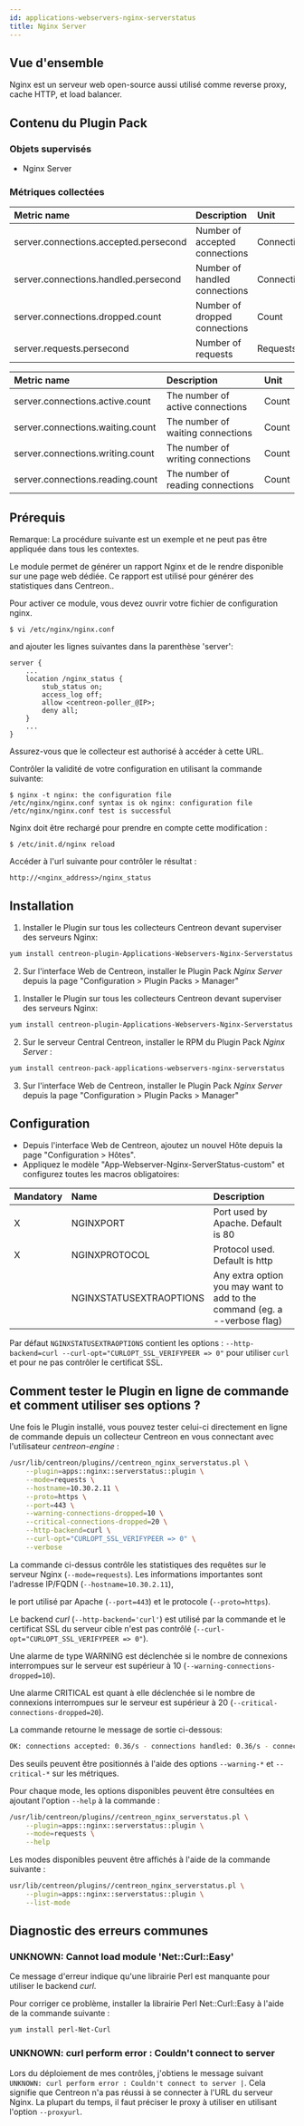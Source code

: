 ```yaml
---
id: applications-webservers-nginx-serverstatus
title: Nginx Server
---
```


## Vue d'ensemble

Nginx est un serveur web open-source aussi utilisé comme reverse proxy, cache HTTP, et load balancer.

## Contenu du Plugin Pack

### Objets supervisés

* Nginx Server

### Métriques collectées

<!--DOCUSAURUS_CODE_TABS-->

<!--Requests--> 

| Metric name                               | Description                   | Unit 			    |
| :---------------------------------------- | :---------------------------- | :---------------- |
| server.connections.accepted.persecond     | Number of accepted connections| Connections/second|
| server.connections.handled.persecond      | Number of handled connections	| Connections/second|
| server.connections.dropped.count          | Number of dropped connections	| Count             |
| server.requests.persecond                 | Number of requests    		| Requests/second   |


<!--Connections-->

| Metric name                        | Description                           | Unit |
| :--------------------------------- | :------------------------------------ | :--- |
| server.connections.active.count    |  The number of active connections     | Count|
| server.connections.waiting.count   |  The number of waiting connections    | Count|
| server.connections.writing.count   |  The number of writing connections    | Count|
| server.connections.reading.count   |  The number of reading connections    | Count|

<!--END_DOCUSAURUS_CODE_TABS-->

## Prérequis

Remarque: La procédure suivante est un exemple et ne peut pas être appliquée dans tous les contextes.

Le module permet de générer un rapport Nginx et de le rendre disponible sur une page web dédiée. Ce rapport est utilisé pour générer des statistiques dans Centreon..

Pour activer ce module, vous devez ouvrir votre fichier de configuration nginx.

    $ vi /etc/nginx/nginx.conf

and ajouter les lignes suivantes dans la parenthèse 'server':

    server { 
        ... 
        location /nginx_status { 
            stub_status on; 
            access_log off;
            allow <centreon-poller_@IP>;
            deny all; 
        }
        ...
    }

Assurez-vous que le collecteur est authorisé à accéder à cette URL.

Contrôler la validité de votre configuration en utilisant la commande suivante:

    $ nginx -t nginx: the configuration file
    /etc/nginx/nginx.conf syntax is ok nginx: configuration file
    /etc/nginx/nginx.conf test is successful

Nginx doit être rechargé pour prendre en compte cette modification :

    $ /etc/init.d/nginx reload

Accéder à l'url suivante pour contrôler le résultat :

    http://<nginx_address>/nginx_status

## Installation

<!--DOCUSAURUS_CODE_TABS-->

<!--Online IMP Licence & IT-100 Editions-->

1. Installer le Plugin sur tous les collecteurs Centreon devant superviser des serveurs Nginx:

```bash
yum install centreon-plugin-Applications-Webservers-Nginx-Serverstatus
```

2. Sur l'interface Web de Centreon, installer le Plugin Pack *Nginx Server* depuis la page "Configuration > Plugin Packs > Manager"

<!--Offline IMP License-->

1. Installer le Plugin sur tous les collecteurs Centreon devant superviser des serveurs Nginx:

```bash
yum install centreon-plugin-Applications-Webservers-Nginx-Serverstatus
```

2. Sur le serveur Central Centreon, installer le RPM du Plugin Pack *Nginx Server* :

 ```bash
yum install centreon-pack-applications-webservers-nginx-serverstatus
```

3. Sur l'interface Web de Centreon, installer le Plugin Pack *Nginx Server* depuis la page "Configuration > Plugin Packs > Manager"

<!--END_DOCUSAURUS_CODE_TABS-->


## Configuration

* Depuis l'interface Web de Centreon, ajoutez un nouvel Hôte depuis la page "Configuration > Hôtes".
* Appliquez le modèle "App-Webserver-Nginx-ServerStatus-custom" et configurez toutes les macros obligatoires:

| Mandatory | Name         			 | Description                                                               |
| :-------- | :--------------------- | :------------------------------------------------------------------------ |
|    X      | NGINXPORT              | Port used by Apache. Default is 80                                        |
|    X      | NGINXPROTOCOL			 | Protocol used. Default is http				                             |
|           | NGINXSTATUSEXTRAOPTIONS| Any extra option you may want to add to the command (eg. a --verbose flag)|

Par défaut ```NGINXSTATUSEXTRAOPTIONS``` contient les options : ```--http-backend=curl --curl-opt="CURLOPT_SSL_VERIFYPEER => 0"``` pour utiliser ```curl``` et pour ne pas contrôler le certificat SSL.

## Comment tester le Plugin en ligne de commande et comment utiliser ses options ?

Une fois le Plugin installé, vous pouvez tester celui-ci directement en ligne
de commande depuis un collecteur Centreon en vous connectant avec l'utilisateur
*centreon-engine* :

```bash
/usr/lib/centreon/plugins//centreon_nginx_serverstatus.pl \
	--plugin=apps::nginx::serverstatus::plugin \
	--mode=requests \
	--hostname=10.30.2.11 \
	--proto=https \
	--port=443 \
	--warning-connections-dropped=10 \
	--critical-connections-dropped=20 \
	--http-backend=curl \
	--curl-opt="CURLOPT_SSL_VERIFYPEER => 0" \
	--verbose  
```

La commande ci-dessus contrôle les statistiques des requêtes sur le serveur Nginx (``` --mode=requests ```). Les informations importantes sont l'adresse IP/FQDN (``` --hostname=10.30.2.11 ```),

le port utilisé par Apache (``` --port=443 ```) et le protocole (``` --proto=https ```).

Le backend *curl* (```--http-backend='curl'```) est utilisé par la commande et le certificat SSL du serveur cible n'est pas contrôlé (```--curl-opt="CURLOPT_SSL_VERIFYPEER => 0"```).

Une alarme de type WARNING est déclenchée si le nombre de connexions interrompues sur le serveur est supérieur à 10 (``` --warning-connections-dropped=10 ```).

Une alarme CRITICAL est quant à elle déclenchée si le nombre de connexions interrompues sur le serveur est supérieur à 20 (``` --critical-connections-dropped=20 ```).

La commande retourne le message de sortie ci-dessous:

```bash
OK: connections accepted: 0.36/s - connections handled: 0.36/s - connections dropped: 0 - requests: 13.00/s | 'server.connections.accepted.persecond'=0.36;;;0; 'server.connections.handled.persecond'=0.36;;;0; 'server.connections.dropped.count'=0;0:0;0:20;0; 'server.requests.persecond'=13.00;;;0;
```

Des seuils peuvent être positionnés à l'aide des options ```--warning-*``` et ```--critical-*``` sur les métriques.

Pour chaque mode, les options disponibles peuvent être consultées en ajoutant l'option ``` --help ``` à la commande :

```bash
/usr/lib/centreon/plugins//centreon_nginx_serverstatus.pl \
	--plugin=apps::nginx::serverstatus::plugin \
	--mode=requests \
	--help
```

Les modes disponibles peuvent être affichés à l'aide de la commande suivante : 

```bash
usr/lib/centreon/plugins//centreon_nginx_serverstatus.pl \
	--plugin=apps::nginx::serverstatus::plugin \
    --list-mode 
```

## Diagnostic des erreurs communes

### UNKNOWN: Cannot load module 'Net::Curl::Easy'

Ce message d'erreur indique qu'une librairie Perl est manquante pour utiliser le backend *curl*.

Pour corriger ce problème, installer la librairie Perl Net\:\:Curl\:\:Easy à l'aide de la commande suivante :

```bash
yum install perl-Net-Curl
```

### UNKNOWN: curl perform error : Couldn't connect to server

Lors du déploiement de mes contrôles, j'obtiens le message suivant ```UNKNOWN: curl perform error : Couldn't connect to server |```.
Cela signifie que Centreon n'a pas réussi à se connecter à l'URL du serveur Nginx.
La plupart du temps, il faut préciser le proxy à utiliser en utilisant l'option ```--proxyurl```.






